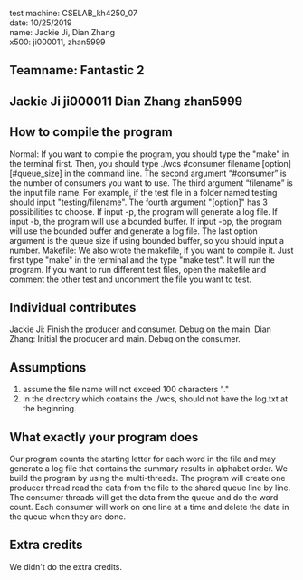test machine: CSELAB_kh4250_07<br />
date: 10/25/2019<br />
name: Jackie Ji, Dian Zhang<br />
x500: ji000011, zhan5999<br />

## Teamname: Fantastic 2
## Jackie Ji  ji000011  Dian Zhang zhan5999

## How to compile the program
Normal: If you want to compile the program, you should type the "make" in the terminal first. Then, you should type  ./wcs #consumer filename [option] [#queue_size] in the command line. The second argument “#consumer” is the number of consumers you want to use. The third argument “filename” is the input file name. For example, if the test file in a folder named testing should input "testing/filename". The fourth argument "[option]" has 3 possibilities to choose. If input -p, the program will generate a log file. If input -b, the program will use a bounded buffer. If input -bp, the program will use the bounded buffer and generate a log file. The last option argument is the queue size if using bounded buffer, so you should input a number.
Makefile: We also wrote the makefile, if you want to compile it. Just first type "make" in the terminal and the type "make test". It will run the program. If you want to run different test files, open the makefile and comment the other test and uncomment the file you want to test.
## Individual contributes
Jackie Ji: Finish the producer and consumer. Debug on the main.
Dian Zhang: Initial the producer and main. Debug on the consumer.

## Assumptions
1. assume the file name will not exceed 100 characters "."<br />
2. In the directory which contains the ./wcs, should not have the log.txt at the beginning.<br />

## What exactly your program does
Our program counts the starting letter for each word in the file and may generate a log file that contains the summary results in alphabet order. We build the program by using the multi-threads. The program will create one producer thread read the data from the file to the shared queue line by line. The consumer threads will get the data from the queue and do the word count. Each consumer will work on one line at a time and delete the data in the queue when they are done.


## Extra credits
We didn't do the extra credits.
